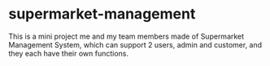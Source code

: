 # supermarket-management
This is a mini project me and my team members made of  Supermarket Management System, which can support 2 users, admin and customer, and they each have their own functions. 
